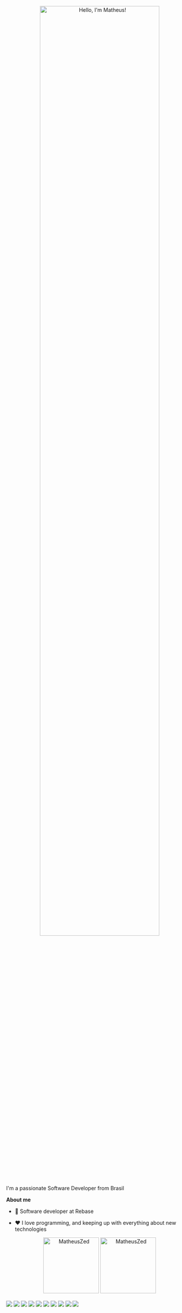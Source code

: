 <p align="center">
  <img width="80%" alt="Hello, I'm Matheus!" src="./assets/gh-readme-header.png" />
</p>

<br />

I'm a passionate Software Developer from Brasil

**About me**

- 💼 Software developer at Rebase

- ❤️ I love programming, and keeping up with everything about new technologies

<div align="center">
  <img style="height:150px" alt="MatheusZed" src="https://github-readme-streak-stats.herokuapp.com?user=MatheusZed&theme=dark&date_format=M%20j%5B%2C%20Y%5D" />

  <img style="height:150px" alt=MatheusZed src="https://github-readme-stats.vercel.app/api?username=MatheusZed&theme=dark&show_icons=true&title_color=d1830f&border_radius=3" />
</div>

<br />

<div>
  <img src="https://img.shields.io/badge/Ruby-CC342D?style=for-the-badge&logo=ruby&logoColor=white" />
  <img src="https://img.shields.io/badge/react-%2320232a.svg?style=for-the-badge&logo=react&logoColor=%2361DAFB" />
  <img src="https://img.shields.io/badge/tailwindcss-%2338B2AC.svg?style=for-the-badge&logo=tailwind-css&logoColor=white" />
  <img src="https://img.shields.io/badge/Bootstrap-563D7C?style=for-the-badge&logo=bootstrap&logoColor=white" />
  <img src="https://img.shields.io/badge/HTML5-E34F26?style=for-the-badge&logo=html5&logoColor=white" />
  <img src="https://img.shields.io/badge/CSS3-1572B6?style=for-the-badge&logo=css3&logoColor=white" />
  <img src="https://img.shields.io/badge/JavaScript-323330?style=for-the-badge&logo=javascript&logoColor=F7DF1E" />
  <img src="https://img.shields.io/badge/Vue.js-35495E?style=for-the-badge&logo=vue.js&logoColor=4FC08D" />
  <img src="https://img.shields.io/badge/PostgreSQL-316192?style=for-the-badge&logo=postgresql&logoColor=white" />
  <img src="https://img.shields.io/badge/Ubuntu-E95420?style=for-the-badge&logo=ubuntu&logoColor=white" />
</div
